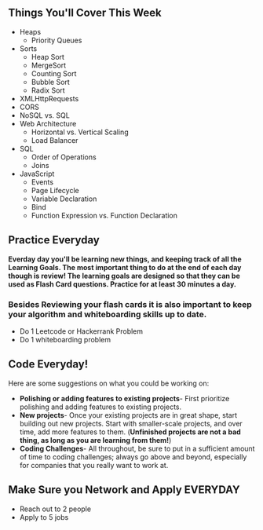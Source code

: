 ## Things You'll Cover This Week
  - Heaps
    - Priority Queues
  - Sorts
    - Heap Sort
    - MergeSort
    - Counting Sort
    - Bubble Sort
    - Radix Sort
  - XMLHttpRequests
  - CORS
  - NoSQL vs. SQL
  - Web Architecture
    - Horizontal vs. Vertical Scaling
    - Load Balancer
  - SQL
    - Order of Operations
    - Joins
  - JavaScript
    - Events
    - Page Lifecycle
    - Variable Declaration
    - Bind
    - Function Expression vs. Function Declaration


## Practice Everyday

**Everday day you'll be learning new things, and keeping track of all the Learning Goals. The most important thing to do at the end of each day though is review! The learning goals are designed so that they can be used as Flash Card questions. Practice for at least 30 minutes a day.**

### Besides Reviewing your flash cards it is also important to keep your algorithm and whiteboarding skills up to date. 
* Do 1 Leetcode or Hackerrank Problem
* Do 1 whiteboarding problem

## Code Everyday!

Here are some suggestions on what you could be working on:

* **Polishing or adding features to existing projects**- First prioritize polishing and adding features to existing projects.
* **New projects**- Once your existing projects are in great shape, start building out new projects. Start with smaller-scale projects, and over time, add more features to them. (**Unfinished projects are not a bad thing, as long as you are learning from them!**)
* **Coding Challenges**- All throughout, be sure to put in a sufficient amount of time to coding challenges; always go above and beyond, especially for companies that you really want to work at.

## Make Sure you Network and Apply EVERYDAY

* Reach out to 2 people
* Apply to 5 jobs